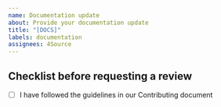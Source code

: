 ```yaml
---
name: Documentation update
about: Provide your documentation update
title: "[DOCS]"
labels: documentation
assignees: 4Source
---
```


<!--- Provide a meaningful summary of your documentation update in the Title above -->

## Checklist before requesting a review
- [ ] I have followed the guidelines in our Contributing document